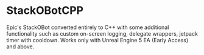 # StackOBotCPP
Epic's StackOBot converted entirely to C++ with some additional functionality such as custom on-screen logging, delegate wrappers, jetpack timer with cooldown. 
Works only with Unreal Engine 5 EA (Early Access) and above.
